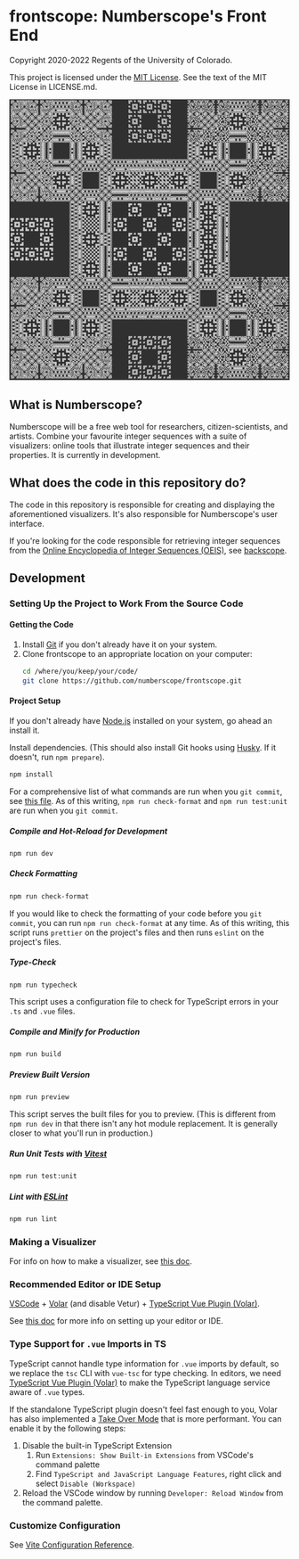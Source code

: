 # frontscope: Numberscope's Front End

Copyright 2020-2022 Regents of the University of Colorado.

This project is licensed under the
[MIT License](https://opensource.org/licenses/MIT). See the text of the MIT
License in LICENSE.md.

![Cool Visualizer](./src/assets/img/specimens/6.png)

## What is Numberscope?

Numberscope will be a free web tool for researchers, citizen-scientists, and
artists. Combine your favourite integer sequences with a suite of visualizers:
online tools that illustrate integer sequences and their properties. It is
currently in development.

## What does the code in this repository do?

The code in this repository is responsible for creating and displaying the
aforementioned visualizers. It's also responsible for Numberscope's user
interface.

If you're looking for the code responsible for retrieving integer sequences from
the [Online Encyclopedia of Integer Sequences (OEIS)](https://oeis.org/), see
[backscope](https://github.com/numberscope/backscope).

## Development

### Setting Up the Project to Work From the Source Code

#### Getting the Code

1. Install [Git](https://git-scm.com/) if you don't already have it on your
   system.
2. Clone frontscope to an appropriate location on your computer:
    ```sh
    cd /where/you/keep/your/code/
    git clone https://github.com/numberscope/frontscope.git
    ```

#### Project Setup

If you don't already have [Node.js](https://nodejs.org/en/) installed on your
system, go ahead an install it.

Install dependencies. (This should also install Git hooks using
[Husky](https://github.com/typicode/husky). If it doesn't, run `npm prepare`).

```sh
npm install
```

For a comprehensive list of what commands are run when you `git commit`, see
[this file](./.husky/pre-commit). As of this writing, `npm run check-format`
and `npm run test:unit` are run when you `git commit`.

##### Compile and Hot-Reload for Development

```sh
npm run dev
```

##### Check Formatting

```sh
npm run check-format
```

If you would like to check the formatting of your code before you `git commit`,
you can run `npm run check-format` at any time. As of this writing, this script
runs `prettier` on the project's files and then runs `eslint` on the project's
files.

##### Type-Check

```sh
npm run typecheck
```

This script uses a configuration file to check for TypeScript errors in your
`.ts` and `.vue` files.

##### Compile and Minify for Production

```sh
npm run build
```

##### Preview Built Version

```sh
npm run preview
```

This script serves the built files for you to preview. (This is different from
`npm run dev` in that there isn't any hot module replacement. It is generally
closer to what you'll run in production.)

##### Run Unit Tests with [Vitest](https://vitest.dev/)

```sh
npm run test:unit
```

##### Lint with [ESLint](https://eslint.org/)

```sh
npm run lint
```

### Making a Visualizer

For info on how to make a visualizer, see
[this doc](./doc/making-a-visualizer.md).

### Recommended Editor or IDE Setup

[VSCode](https://code.visualstudio.com/) + [Volar](https://marketplace.visualstudio.com/items?itemName=johnsoncodehk.volar) (and disable Vetur) + [TypeScript Vue Plugin (Volar)](https://marketplace.visualstudio.com/items?itemName=johnsoncodehk.vscode-typescript-vue-plugin).

See [this doc](./doc/visual-studio-code-setup.md) for more info on setting up
your editor or IDE.

### Type Support for `.vue` Imports in TS

TypeScript cannot handle type information for `.vue` imports by default, so we replace the `tsc` CLI with `vue-tsc` for type checking. In editors, we need [TypeScript Vue Plugin (Volar)](https://marketplace.visualstudio.com/items?itemName=johnsoncodehk.vscode-typescript-vue-plugin) to make the TypeScript language service aware of `.vue` types.

If the standalone TypeScript plugin doesn't feel fast enough to you, Volar has also implemented a [Take Over Mode](https://github.com/johnsoncodehk/volar/discussions/471#discussioncomment-1361669) that is more performant. You can enable it by the following steps:

1. Disable the built-in TypeScript Extension
    1. Run `Extensions: Show Built-in Extensions` from VSCode's command palette
    2. Find `TypeScript and JavaScript Language Features`, right click and select `Disable (Workspace)`
2. Reload the VSCode window by running `Developer: Reload Window` from the command palette.

### Customize Configuration

See [Vite Configuration Reference](https://vitejs.dev/config/).
